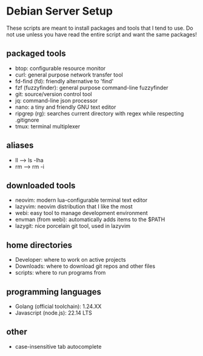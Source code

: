 # Debian Server Setup

These scripts are meant to install packages and tools that I tend to use.
Do not use unless you have read the entire script and want the same packages!

## packaged tools

- btop: configurable resource monitor
- curl: general purpose network transfer tool
- fd-find (fd): friendly alternative to 'find'
- fzf (fuzzyfinder): general purpose command-line fuzzyfinder
- git: source/version control tool
- jq: command-line json processor
- nano: a tiny and friendly GNU text editor
- ripgrep (rg): searches current directory with regex while respecting .gitignore
- tmux: terminal multiplexer

## aliases

- ll --> ls -lha
- rm --> rm -i

## downloaded tools

- neovim: modern lua-configurable terminal text editor
- lazyvim: neovim distribution that I like the most
- webi: easy tool to manage development environment
- envman (from webi): automatically adds items to the $PATH
- lazygit: nice porcelain git tool, used in lazyvim

## home directories

- Developer: where to work on active projects
- Downloads: where to download git repos and other files
- scripts: where to run programs from

## programming languages

- Golang (official toolchain): 1.24.XX
- Javascript (node.js): 22.14 LTS

## other

- case-insensitive tab autocomplete
